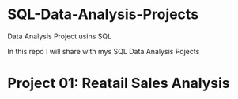 # SQL-Data-Analysis-Projects
Data Analysis Project usins SQL

In this repo I will share with mys SQL Data Analysis Pojects

# Project 01: Reatail Sales Analysis

